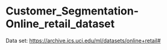 # Customer_Segmentation-Online_retail_dataset
Data set: 
https://archive.ics.uci.edu/ml/datasets/online+retail#
